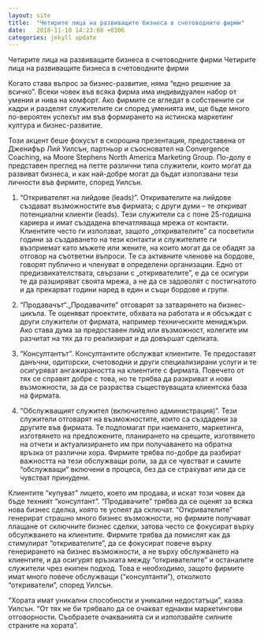 ```yaml
---
layout: site
title:  "Четирите лица на развиващите бизнеса в счетоводните фирми"
date:   2018-11-10 14:23:08 +0306
categories: jekyll update
---
```

Четирите лица на развиващите бизнеса в счетоводните фирми
Четирите лица на развиващите бизнеса в счетоводните фирми

Когато става въпрос за бизнес-развитие, няма “едно решение за всичко”. Всеки човек във всяка фирма има индивидуален набор от умения и нива на комфорт. Ако фирмите се вгледат в собствените си кадри и разделят служителите си според уменията им, ще бъде много по-вероятен успехът им във формирането на истинска маркетинг култура и бизнес-развитие.

Този акцент беше фокусът в скорошна презентация, предоставена от Дженифър Лий Уилсън, партньор и съосновател на Convergence Coaching, на Moore Stephens North America Marketing Group. По-долу е представен преглед на петте различни типа служители, които могат да развиват бизнеса, и как най-добре могат да бъдат използвани  тези личности във фирмите, според Уилсън.

1. “Откривателят на лийдове (leads)”. Откривателите на лийдове създават възможностите във фирмата; с други думи – те откриват потенциални клиенти (leads). Тези служители са с поне 25-годишна кариера и имат създадена впечатляваща мрежа от контакти. Клиентите често ги използват, защото „откривателите” са посветили години за създаването на тези контакти и служителите ги възприемат като мъжете или жените, на които могат да се обадят за отговор на съответни въпроси. Те са активните членове на бордове, говорят публично и членуват в определени организации. Едно от предизвикателствата, свързани с  „откривателите”, е да се осигури те да разширяват своята мрежа, а не да се задоволят с постигнатото и да прекарват години наред в един и същи бордове и групи.

2. “Продавачът“.„Продавачите” отговарят за затварянето на бизнес-цикъла. Те оценяват проектите, обхвата на работата и я обсъждат с други служители от фирмата, например техническите мениджъри. Ако става дума за предоставен лийд или възможност, колегите им разчитат на тях да го реализират и да довършат сделката.

3. “Консултантът”. Консултантите обслужват клиентите. Те предоставят данъчни, одиторски, счетоводни и други специализирани услуги и те осигуряват ангажираността на клиентите с фирмата. Повечето от тях се справят добре с това, но те трябва да разкриват и нови възможности, за да се разраства съществуващата клиентска база на фирмата.

4. “Обслужващият служител (включително администрация)“. Тези служители отговарят на възможностите, които са създадени за другите във фирмата. Те подпомагат при наемането, маркетинга, изготвянето на предложените, планирането на срещите, изготвянето на отчети и актуализирането им при получаването на обратна връзка от различни хора. Фирмите трябва по-добре да разбират важността на тези обслужващи роли, за да се чувстват и самите “обслужващи” включени в процеса, без да се страхуват или да се чувстват принудени.

Клиентите “купуват” лицето, което им продава, и искат този човек да бъде техният “консултант”. “Продавачите” трябва да се оценят за всяка нова бизнес сделка, която те успеят да сключат. “Откривателите” генерират страшно много бизнес възможности, но фирмите получават плащане от сключните бизнес сделки, затова често се фокусират върху обсулжването на клиентите. Фирмите трябва да помислят как да стимулират “откривателите”, да се фокусират повече върху генерирането на бизнес възможности, а не върху обслужването на клиентите, и да осигурят връзката между “откривателите” и останалите служители чрез екипен подход. Това е необходимо, защото фирмите имат много повече обслужващи (“консултанти”), отколкото “откриватели”, според Уилсън.

“Хората имат уникални способности и уникални недостатъци”, казва Уилсън. “От тях не би трябвало да се очакват еднакви маркетингови отговорности. Съобразете очакванията си и използвайте силните страните на хората”.